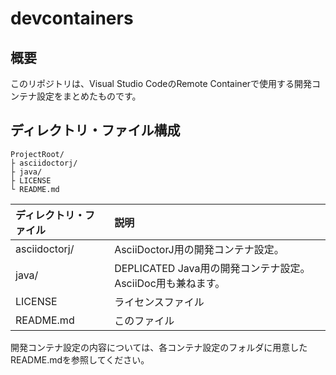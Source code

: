 # devcontainers

## 概要

このリポジトリは、Visual Studio CodeのRemote Containerで使用する開発コンテナ設定をまとめたものです。

## ディレクトリ・ファイル構成

    ProjectRoot/
    ├ asciidoctorj/
    ├ java/
    ├ LICENSE
    └ README.md

|ディレクトリ・ファイル|説明|
|:-|:-|
|asciidoctorj/|AsciiDoctorJ用の開発コンテナ設定。|
|java/|DEPLICATED Java用の開発コンテナ設定。AsciiDoc用も兼ねます。|
|LICENSE|ライセンスファイル|
|README.md|このファイル|

開発コンテナ設定の内容については、各コンテナ設定のフォルダに用意したREADME.mdを参照してください。
